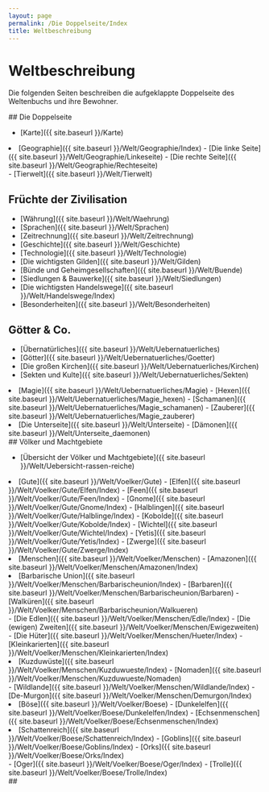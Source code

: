```yaml
---
layout: page
permalink: /Die Doppelseite/Index
title: Weltbeschreibung
---
```


# Weltbeschreibung

Die folgenden Seiten beschreiben die aufgeklappte Doppelseite des Weltenbuchs und ihre Bewohner.

<div class="col">
## Die Doppelseite

- [Karte]({{ site.baseurl }}/Karte)
<li>[Geographie]({{ site.baseurl }}/Welt/Geographie/Index)
- [Die linke Seite]({{ site.baseurl }}/Welt/Geographie/Linkeseite)
- [Die rechte Seite]({{ site.baseurl }}/Welt/Geographie/Rechteseite)

</li>
- [Tierwelt]({{ site.baseurl }}/Welt/Tierwelt)

## Früchte der Zivilisation

- [Währung]({{ site.baseurl }}/Welt/Waehrung)
- [Sprachen]({{ site.baseurl }}/Welt/Sprachen)
- [Zeitrechnung]({{ site.baseurl }}/Welt/Zeitrechnung)
- [Geschichte]({{ site.baseurl }}/Welt/Geschichte)
- [Technologie]({{ site.baseurl }}/Welt/Technologie)
- [Die wichtigsten Gilden]({{ site.baseurl }}/Welt/Gilden)
- [Bünde und Geheimgesellschaften]({{ site.baseurl }}/Welt/Buende)
- [Siedlungen &amp; Bauwerke]({{ site.baseurl }}/Welt/Siedlungen)
- [Die wichtigsten Handelswege]({{ site.baseurl }}/Welt/Handelswege/Index)
- [Besonderheiten]({{ site.baseurl }}/Welt/Besonderheiten)

## Götter &amp; Co.

- [Übernatürliches]({{ site.baseurl }}/Welt/Uebernatuerliches)
- [Götter]({{ site.baseurl }}/Welt/Uebernatuerliches/Goetter)
- [Die großen Kirchen]({{ site.baseurl }}/Welt/Uebernatuerliches/Kirchen)
- [Sekten und Kulte]({{ site.baseurl }}/Welt/Uebernatuerliches/Sekten)
<li>[Magie]({{ site.baseurl }}/Welt/Uebernatuerliches/Magie)
- [Hexen]({{ site.baseurl }}/Welt/Uebernatuerliches/Magie_hexen)
- [Schamanen]({{ site.baseurl }}/Welt/Uebernatuerliches/Magie_schamanen)
- [Zauberer]({{ site.baseurl }}/Welt/Uebernatuerliches/Magie_zauberer)

</li>
<li>[Die Unterseite]({{ site.baseurl }}/Welt/Unterseite)
- [Dämonen]({{ site.baseurl }}/Welt/Unterseite_daemonen)

</li>

</div>
<div class="col">
## Völker und Machtgebiete

- [Übersicht der Völker und Machtgebiete]({{ site.baseurl }}/Welt/Uebersicht-rassen-reiche)
<li>[Gute]({{ site.baseurl }}/Welt/Voelker/Gute)
- [Elfen]({{ site.baseurl }}/Welt/Voelker/Gute/Elfen/Index)
- [Feen]({{ site.baseurl }}/Welt/Voelker/Gute/Feen/Index)
- [Gnome]({{ site.baseurl }}/Welt/Voelker/Gute/Gnome/Index)
- [Halblingen]({{ site.baseurl }}/Welt/Voelker/Gute/Halblinge/Index)
- [Kobolde]({{ site.baseurl }}/Welt/Voelker/Gute/Kobolde/Index)
- [Wichtel]({{ site.baseurl }}/Welt/Voelker/Gute/Wichtel/Index)
- [Yetis]({{ site.baseurl }}/Welt/Voelker/Gute/Yetis/Index)
- [Zwerge]({{ site.baseurl }}/Welt/Voelker/Gute/Zwerge/Index)

</li>
<li>[Menschen]({{ site.baseurl }}/Welt/Voelker/Menschen)
- [Amazonen]({{ site.baseurl }}/Welt/Voelker/Menschen/Amazonen/Index)
<li>[Barbarische Union]({{ site.baseurl }}/Welt/Voelker/Menschen/Barbarischeunion/Index)
- [Barbaren]({{ site.baseurl }}/Welt/Voelker/Menschen/Barbarischeunion/Barbaren)
- [Walküren]({{ site.baseurl }}/Welt/Voelker/Menschen/Barbarischeunion/Walkueren)

</li>
- [Die Edlen]({{ site.baseurl }}/Welt/Voelker/Menschen/Edle/Index)
- [Die (ewigen) Zweiten]({{ site.baseurl }}/Welt/Voelker/Menschen/Ewigezweiten)
- [Die Hüter]({{ site.baseurl }}/Welt/Voelker/Menschen/Hueter/Index)
- [Kleinkarierten]({{ site.baseurl }}/Welt/Voelker/Menschen/Kleinkarierten/Index)
<li>[Kuzduwüste]({{ site.baseurl }}/Welt/Voelker/Menschen/Kuzduwueste/Index)
- [Nomaden]({{ site.baseurl }}/Welt/Voelker/Menschen/Kuzduwueste/Nomaden)

</li>
- [Wildlande]({{ site.baseurl }}/Welt/Voelker/Menschen/Wildlande/Index)
- [De-Murgon]({{ site.baseurl }}/Welt/Voelker/Menschen/Demurgon/Index)

</li>
<li>[Böse]({{ site.baseurl }}/Welt/Voelker/Boese)
- [Dunkelelfen]({{ site.baseurl }}/Welt/Voelker/Boese/Dunkelelfen/Index)
- [Echsenmenschen]({{ site.baseurl }}/Welt/Voelker/Boese/Echsenmenschen/Index)
<li>[Schattenreich]({{ site.baseurl }}/Welt/Voelker/Boese/Schattenreich/Index)
- [Goblins]({{ site.baseurl }}/Welt/Voelker/Boese/Goblins/Index)
- [Orks]({{ site.baseurl }}/Welt/Voelker/Boese/Orks/Index)

</li>
- [Oger]({{ site.baseurl }}/Welt/Voelker/Boese/Oger/Index)
- [Trolle]({{ site.baseurl }}/Welt/Voelker/Boese/Trolle/Index)

</li>

</div>
##  


##  


